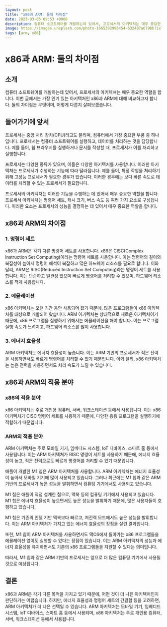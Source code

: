 ```yaml
---
layout: post
title: "x86과 ARM: 둘의 차이점"
date: 2023-03-05 09:53 +0900
description: 컴퓨터 소프트웨어를 개발하는데 있어서, 프로세서의 아키텍쳐는 매우 중요한 역할을 합니다. 이번 글에서는 가장 인기 있는 아키텍처인 x86과 ARM에 대해 비교하고자 합니다. 둘의 차이점은 무엇이며, 어떻게 다른지 살펴보겠습니다.
image: https://images.unsplash.com/photo-1665392996454-632407a679bb?ixlib=rb-4.0.3&ixid=MnwxMjA3fDB8MHxwaG90by1wYWdlfHx8fGVufDB8fHx8&auto=format&fit=crop&w=969&q=80
tags: [arm, x86]
---
```

# x86과 ARM: 둘의 차이점

## 소개

컴퓨터 소프트웨어를 개발하는데 있어서, 프로세서의 아키텍쳐는 매우 중요한 역할을 합니다. 이번 글에서는 가장 인기 있는 아키텍처인 x86과 ARM에 대해 비교하고자 합니다. 둘의 차이점은 무엇이며, 어떻게 다른지 살펴보겠습니다.

## 들어가기에 앞서

프로세서는 중앙 처리 장치(CPU)라고도 불리며, 컴퓨터에서 가장 중요한 부품 중 하나입니다. 프로세서는 컴퓨터 소프트웨어를 실행하고, 데이터를 처리하는 것을 담당합니다. 예를 들어, 웹 브라우저를 실행하거나 문서를 작성할 때, 프로세서가 이를 처리하고 실행합니다.

프로세서는 다양한 종류가 있으며, 이들은 다양한 아키텍처를 사용합니다. 이러한 아키텍처는 프로세서가 수행하는 기능에 따라 달라집니다. 예를 들어, 특정 작업을 처리하기 위해 고성능 프로세서가 필요한 경우가 있습니다. 이러한 경우에는 보다 빠른 속도로 데이터를 처리할 수 있는 프로세서가 필요합니다.

프로세서의 아키텍처는 이러한 기능을 수행하는 데 있어서 매우 중요한 역할을 합니다. 프로세서 아키텍처는 명령어 세트, 캐시 크기, 버스 속도 등 여러 가지 요소로 구성됩니다. 이러한 요소는 프로세서의 성능을 결정하는 데 있어서 매우 중요한 역할을 합니다.

## x86과 ARM의 차이점

### 1. 명령어 세트

x86과 ARM은 각기 다른 명령어 세트를 사용합니다. x86은 CISC(Complex Instruction Set Computing)이라는 명령어 세트를 사용합니다. 이는 명령어의 길이와 복잡성이 높아서 명령어 해석이 복잡하고 많은 하드웨어 리소스를 필요로 합니다. 이와 달리, ARM은 RISC(Reduced Instruction Set Computing)라는 명령어 세트를 사용합니다. 이는 단순하고 일관성 있으며 빠르게 명령어를 처리할 수 있으며, 하드웨어 리소스를 적게 사용합니다.

### 2. 에뮬레이션

x86 아키텍처는 오랜 기간 동안 사용되어 왔기 때문에, 많은 프로그램들이 x86 아키텍처를 대상으로 개발되어 왔습니다. ARM 아키텍처는 상대적으로 새로운 아키텍처이기 때문에, x86 프로그램을 실행하기 위해서는 에뮬레이션을 해야 합니다. 이는 프로그램 실행 속도가 느려지고, 하드웨어 리소스를 많이 사용합니다.

### 3. 에너지 효율성

ARM 아키텍처는 에너지 효율성이 높습니다. 이는 ARM 기반의 프로세서가 적은 전력을 사용하면서도 빠르게 명령어를 처리할 수 있기 때문입니다. 이와 달리, x86 아키텍처는 높은 전력을 사용하면서도 처리 속도가 느릴 수 있습니다.

## x86과 ARM의 적용 분야

### x86의 적용 분야

x86 아키텍처는 주로 개인용 컴퓨터, 서버, 워크스테이션 등에서 사용됩니다. 이는 x86 아키텍처가 CISC 명령어 세트를 사용하기 때문에, 다양한 응용 프로그램을 실행하기에 적합하기 때문입니다.

### ARM의 적용 분야

ARM 아키텍처는 주로 모바일 기기, 임베디드 시스템, IoT 디바이스, 스마트 홈 등에서 사용됩니다. 이는 ARM 아키텍처가 RISC 명령어 세트를 사용하기 때문에, 에너지 효율성이 높고, 적은 전력으로도 빠르게 명령어를 처리할 수 있기 때문입니다.

애플이 개발한 M1 칩은 ARM 아키텍처를 사용합니다. ARM 아키텍처는 에너지 효율성이 높아서 모바일 기기에 많이 사용되고 있습니다. 그러나 최근에는 M1 칩과 같은 ARM 기반의 프로세서가 높은 성능을 발휘하면서 컴퓨팅 기기에서도 사용되고 있습니다.

M1 칩은 애플이 직접 설계한 칩으로, 맥북 등의 컴퓨팅 기기에서 사용되고 있습니다. M1 칩은 에너지 효율성이 높으면서도 높은 성능을 발휘하기 때문에, 많은 사용자들이 호평하고 있습니다.

M1 칩은 기존의 인텔 기반 맥북보다 빠르고, 저전력 모드에서도 높은 성능을 발휘합니다. 이는 ARM 아키텍처가 가지고 있는 에너지 효율성의 장점을 살린 결과입니다.

또한, M1 칩이 ARM 아키텍처를 사용하면서도 맥OS에서 돌아가는 x86 프로그램들을 에뮬레이션 없이도 실행할 수 있다는 장점이 있습니다. 이는 ARM 아키텍처의 성능과 에너지 효율성을 유지하면서도 기존의 x86 프로그램들을 지원할 수 있다는 의미입니다.

따라서, M1 칩과 같은 ARM 기반의 프로세서는 앞으로 더 많은 컴퓨팅 기기에서 사용될 것으로 예상됩니다.

## 결론

x86과 ARM은 각기 다른 목적을 가지고 있기 때문에, 어떤 것이 더 나은 아키텍처인지 판단하기는 어렵습니다. 하지만, 에너지 효율성과 명령어 세트의 간결함 등을 고려하면, ARM 아키텍처가 더 나은 선택일 수 있습니다. ARM 아키텍처는 모바일 기기, 임베디드 시스템, IoT 디바이스, 스마트 홈 등에서 사용되며, x86 아키텍처는 주로 개인용 컴퓨터, 서버, 워크스테이션 등에서 사용됩니다.
